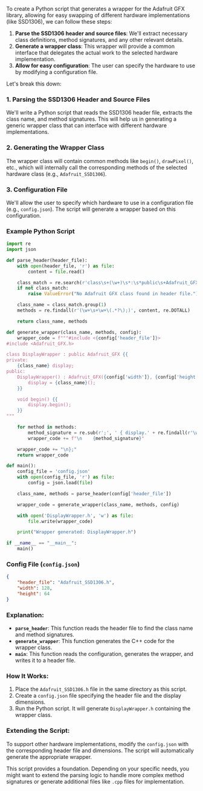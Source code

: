 To create a Python script that generates a wrapper for the Adafruit GFX library, allowing for easy swapping of different hardware implementations (like SSD1306), we can follow these steps:

1. **Parse the SSD1306 header and source files**: We'll extract necessary class definitions, method signatures, and any other relevant details.
2. **Generate a wrapper class**: This wrapper will provide a common interface that delegates the actual work to the selected hardware implementation.
3. **Allow for easy configuration**: The user can specify the hardware to use by modifying a configuration file.

Let's break this down:

### 1. Parsing the SSD1306 Header and Source Files

We'll write a Python script that reads the SSD1306 header file, extracts the class name, and method signatures. This will help us in generating a generic wrapper class that can interface with different hardware implementations.

### 2. Generating the Wrapper Class

The wrapper class will contain common methods like `begin()`, `drawPixel()`, etc., which will internally call the corresponding methods of the selected hardware class (e.g., `Adafruit_SSD1306`).

### 3. Configuration File

We'll allow the user to specify which hardware to use in a configuration file (e.g., `config.json`). The script will generate a wrapper based on this configuration.

### Example Python Script

```python
import re
import json

def parse_header(header_file):
    with open(header_file, 'r') as file:
        content = file.read()

    class_match = re.search(r'class\s+(\w+)\s*:\s*public\s+Adafruit_GFX', content)
    if not class_match:
        raise ValueError("No Adafruit GFX class found in header file.")

    class_name = class_match.group(1)
    methods = re.findall(r'(\w+\s+\w+\(.*?\);)', content, re.DOTALL)

    return class_name, methods

def generate_wrapper(class_name, methods, config):
    wrapper_code = f"""#include <{config['header_file']}>
#include <Adafruit_GFX.h>

class DisplayWrapper : public Adafruit_GFX {{
private:
    {class_name} display;
public:
    DisplayWrapper() : Adafruit_GFX({config['width']}, {config['height']}) {{
        display = {class_name}();
    }}

    void begin() {{
        display.begin();
    }}
"""

    for method in methods:
        method_signature = re.sub(r';', ' { display.' + re.findall(r'\w+\(', method)[0] + '; }', method)
        wrapper_code += f"\n    {method_signature}"

    wrapper_code += "\n};"
    return wrapper_code

def main():
    config_file = 'config.json'
    with open(config_file, 'r') as file:
        config = json.load(file)

    class_name, methods = parse_header(config['header_file'])

    wrapper_code = generate_wrapper(class_name, methods, config)

    with open('DisplayWrapper.h', 'w') as file:
        file.write(wrapper_code)

    print("Wrapper generated: DisplayWrapper.h")

if __name__ == "__main__":
    main()
```

### Config File (`config.json`)
```json
{
    "header_file": "Adafruit_SSD1306.h",
    "width": 128,
    "height": 64
}
```

### Explanation:

- **`parse_header`**: This function reads the header file to find the class name and method signatures.
- **`generate_wrapper`**: This function generates the C++ code for the wrapper class.
- **`main`**: This function reads the configuration, generates the wrapper, and writes it to a header file.

### How It Works:

1. Place the `Adafruit_SSD1306.h` file in the same directory as this script.
2. Create a `config.json` file specifying the header file and the display dimensions.
3. Run the Python script. It will generate `DisplayWrapper.h` containing the wrapper class.

### Extending the Script:

To support other hardware implementations, modify the `config.json` with the corresponding header file and dimensions. The script will automatically generate the appropriate wrapper.

This script provides a foundation. Depending on your specific needs, you might want to extend the parsing logic to handle more complex method signatures or generate additional files like `.cpp` files for implementation.

